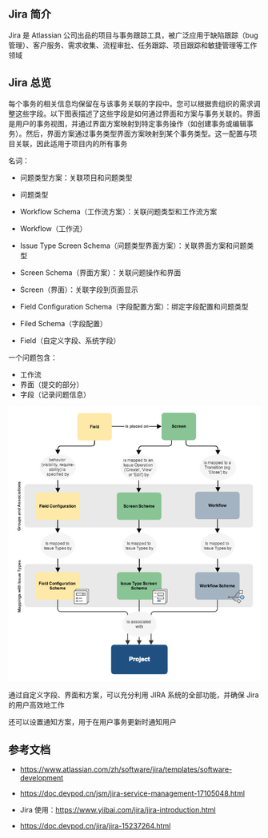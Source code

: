 ## Jira 简介

Jira 是 Atlassian 公司出品的项目与事务跟踪工具，被广泛应用于缺陷跟踪（bug 管理）、客户服务、需求收集、流程审批、任务跟踪、项目跟踪和敏捷管理等工作领域

## Jira 总览

每个事务的相关信息均保留在与该事务关联的字段中。您可以根据贵组织的需求调整这些字段。以下图表描述了这些字段是如何通过界面和方案与事务关联的。界面是用户的事务视图，并通过界面方案映射到特定事务操作（如创建事务或编辑事务）。然后，界面方案通过事务类型界面方案映射到某个事务类型。这一配置与项目关联，因此适用于项目内的所有事务

名词：

- 问题类型方案：关联项目和问题类型
- 问题类型

- Workflow Schema（工作流方案）：关联问题类型和工作流方案
- Workflow（工作流）
- Issue Type Screen Schema（问题类型界面方案）：关联界面方案和问题类型
- Screen Schema（界面方案）：关联问题操作和界面
- Screen（界面）：关联字段到页面显示
- Field Configuration Schema（字段配置方案）：绑定字段配置和问题类型
- Filed Schema（字段配置）
- Field（自定义字段、系统字段）

一个问题包含：

- 工作流
- 界面（提交的部分）
- 字段（记录问题信息）

![img](./.assets/Jira简介/fields_diagram.png)

通过自定义字段、界面和方案，可以充分利用 JIRA 系统的全部功能，并确保 Jira 的用户高效地工作

还可以设置通知方案，用于在用户事务更新时通知用户

## 参考文档

- <https://www.atlassian.com/zh/software/jira/templates/software-development>

- <https://doc.devpod.cn/jsm/jira-service-management-17105048.html>

- Jira 使用：<https://www.yiibai.com/jira/jira-introduction.html>

- <https://doc.devpod.cn/jira/jira-15237264.html>